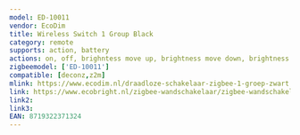 ```yaml
---
model: ED-10011
vendor: EcoDim
title: Wireless Switch 1 Group Black
category: remote
supports: action, battery
actions: on, off, brighntess move up, brightness move down, brightness stop
zigbeemodel: ['ED-10011']
compatible: [deconz,z2m]
mlink: https://www.ecodim.nl/draadloze-schakelaar-zigbee-1-groep-zwart.html
link: https://www.ecobright.nl/zigbee-wandschakelaar/zigbee-wandschakelaar-draadloos-zwart-1-zone/
link2: 
link3: 
EAN: 8719322371324
---
```


